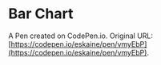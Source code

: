 # Bar Chart

A Pen created on CodePen.io. Original URL: [https://codepen.io/eskaine/pen/vmyEbP](https://codepen.io/eskaine/pen/vmyEbP).


